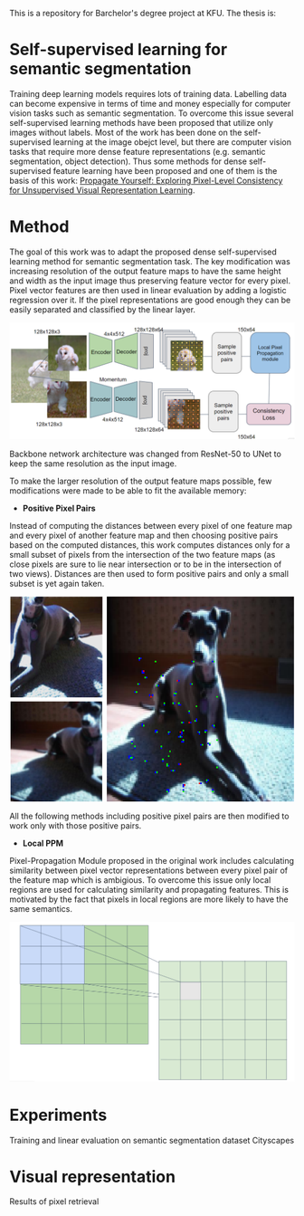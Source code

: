 This is a repository for Barchelor's degree project at KFU. The thesis is:

# Self-supervised learning for semantic segmentation
Training deep learning models requires lots of training data. Labelling data can become expensive in terms of time and money especially for computer vision tasks such as semantic segmentation. To overcome this issue several self-supervised learning methods have been proposed that utilize only images without labels. Most of the work has been done on the self-supervised learning at the image obejct level, but there are computer vision tasks that require more dense feature representations (e.g. semantic segmentation, object detection). Thus some methods for dense self-supervised feature learning have been proposed and one of them is the basis of this work: [Propagate Yourself: Exploring Pixel-Level Consistency for Unsupervised Visual Representation Learning]("https://arxiv.org/pdf/2011.10043.pdf "pixpro").

# Method


The goal of this work was to adapt the proposed dense self-supervised learning method for semantic segmentation task. The key modification was increasing resolution of the output feature maps to have the same height and width as the input image thus preserving feature vector for every pixel. Pixel vector features are then used in linear evaluation by adding a logistic regression over it. If the pixel representations are good enough they can be easily separated and classified by the linear layer.

![PixPro Modification Overview](/pixpro_files/img/pixpro_arch.PNG)

Backbone network architecture was changed from ResNet-50 to UNet to keep the same resolution as the input image.

To make the larger resolution of the output feature maps possible, few modifications were made to be able to fit the available memory:

- **Positive Pixel Pairs**

Instead of computing the distances between every pixel of one feature map and every pixel of another feature map and then choosing positive pairs based on the computed distances, this work computes distances only for a small subset of pixels from the intersection of the two feature maps (as close pixels are sure to lie near intersection or to be in the intersection of two views). Distances are then used to form positive pairs and only a small subset is yet again taken.

![Positive Pixel Pairs (blue for pixels from the first view, red for pixels of the second view, green for pixels that intersect)](/pixpro_files/img/pos_pairs.PNG)

All the following methods including positive pixel pairs are then modified to work only with those positive pairs.

- **Local PPM**

Pixel-Propagation Module proposed in the original work includes calculating similarity between pixel vector representations between every pixel pair of the feature map which is ambigious. To overcome this issue only local regions are used for calculating similarity and propagating features. This is motivated by the fact that pixels in local regions are more likely to have the same semantics.

![Local PPM](/pixpro_files/img/ppm.png)

# Experiments
Training and linear evaluation on semantic segmentation dataset Cityscapes

# Visual representation
Results of pixel retrieval

